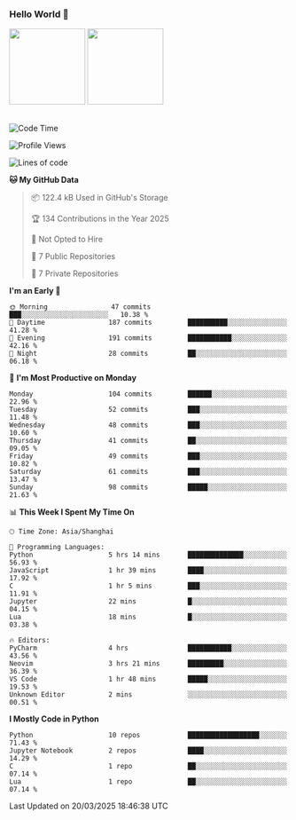 ### Hello World 👋
<img align="" height="137px" src="https://github-readme-stats.vercel.app/api?username=myhMARS&hide_title=true&hide_border=true&show_icons=trueline_height=21&text_color=000&icon_color=000&bg_color=0,ea6161,ffc64d,fffc4d,52fa5a&theme=graywhite" /> </div>
<img align="" height="137px" src="https://github-readme-stats-git-masterrstaa-rickstaa.vercel.app/api/top-langs/?username=myhMARS&hide_title=true&hide_border=true&layout=compact&langs_count=6&text_color=000&icon_color=fff&bg_color=0,52fa5a,4dfcff,c64dff&theme=graywhite" /><br><br>

<!--START_SECTION:waka-->
![Code Time](http://img.shields.io/badge/Code%20Time-450%20hrs%2034%20mins-blue)

![Profile Views](http://img.shields.io/badge/Profile%20Views-0-blue)

![Lines of code](https://img.shields.io/badge/From%20Hello%20World%20I%27ve%20Written-303.9%20thousand%20lines%20of%20code-blue)

**🐱 My GitHub Data** 

> 📦 122.4 kB Used in GitHub's Storage 
 > 
> 🏆 134 Contributions in the Year 2025
 > 
> 🚫 Not Opted to Hire
 > 
> 📜 7 Public Repositories 
 > 
> 🔑 7 Private Repositories 
 > 
**I'm an Early 🐤** 

```text
🌞 Morning                47 commits          ███░░░░░░░░░░░░░░░░░░░░░░   10.38 % 
🌆 Daytime                187 commits         ██████████░░░░░░░░░░░░░░░   41.28 % 
🌃 Evening                191 commits         ███████████░░░░░░░░░░░░░░   42.16 % 
🌙 Night                  28 commits          ██░░░░░░░░░░░░░░░░░░░░░░░   06.18 % 
```
📅 **I'm Most Productive on Monday** 

```text
Monday                   104 commits         ██████░░░░░░░░░░░░░░░░░░░   22.96 % 
Tuesday                  52 commits          ███░░░░░░░░░░░░░░░░░░░░░░   11.48 % 
Wednesday                48 commits          ███░░░░░░░░░░░░░░░░░░░░░░   10.60 % 
Thursday                 41 commits          ██░░░░░░░░░░░░░░░░░░░░░░░   09.05 % 
Friday                   49 commits          ███░░░░░░░░░░░░░░░░░░░░░░   10.82 % 
Saturday                 61 commits          ███░░░░░░░░░░░░░░░░░░░░░░   13.47 % 
Sunday                   98 commits          █████░░░░░░░░░░░░░░░░░░░░   21.63 % 
```


📊 **This Week I Spent My Time On** 

```text
🕑︎ Time Zone: Asia/Shanghai

💬 Programming Languages: 
Python                   5 hrs 14 mins       ██████████████░░░░░░░░░░░   56.93 % 
JavaScript               1 hr 39 mins        ████░░░░░░░░░░░░░░░░░░░░░   17.92 % 
C                        1 hr 5 mins         ███░░░░░░░░░░░░░░░░░░░░░░   11.91 % 
Jupyter                  22 mins             █░░░░░░░░░░░░░░░░░░░░░░░░   04.15 % 
Lua                      18 mins             █░░░░░░░░░░░░░░░░░░░░░░░░   03.38 % 

🔥 Editors: 
PyCharm                  4 hrs               ███████████░░░░░░░░░░░░░░   43.56 % 
Neovim                   3 hrs 21 mins       █████████░░░░░░░░░░░░░░░░   36.39 % 
VS Code                  1 hr 48 mins        █████░░░░░░░░░░░░░░░░░░░░   19.53 % 
Unknown Editor           2 mins              ░░░░░░░░░░░░░░░░░░░░░░░░░   00.51 % 
```

**I Mostly Code in Python** 

```text
Python                   10 repos            ██████████████████░░░░░░░   71.43 % 
Jupyter Notebook         2 repos             ████░░░░░░░░░░░░░░░░░░░░░   14.29 % 
C                        1 repo              ██░░░░░░░░░░░░░░░░░░░░░░░   07.14 % 
Lua                      1 repo              ██░░░░░░░░░░░░░░░░░░░░░░░   07.14 % 
```




 Last Updated on 20/03/2025 18:46:38 UTC
<!--END_SECTION:waka-->

<!--
**myhMARS/myhMARS** is a ✨ _special_ ✨ repository because its `README.md` (this file) appears on your GitHub profile.

Here are some ideas to get you started:

- 🔭 I’m currently working on ...
- 🌱 I’m currently learning ...
- 👯 I’m looking to collaborate on ...
- 🤔 I’m looking for help with ...
- 💬 Ask me about ...
- 📫 How to reach me: ...
- 😄 Pronouns: ...
- ⚡ Fun fact: ...
-->
